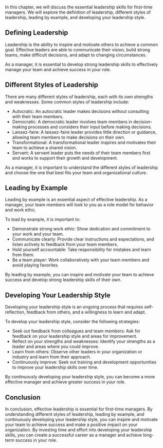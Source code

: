 
In this chapter, we will discuss the essential leadership skills for first-time managers. We will explore the definition of leadership, different styles of leadership, leading by example, and developing your leadership style.

Defining Leadership
-------------------

Leadership is the ability to inspire and motivate others to achieve a common goal. Effective leaders are able to communicate their vision, build strong teams, make difficult decisions, and adapt to changing circumstances.

As a manager, it is essential to develop strong leadership skills to effectively manage your team and achieve success in your role.

Different Styles of Leadership
------------------------------

There are many different styles of leadership, each with its own strengths and weaknesses. Some common styles of leadership include:

* Autocratic: An autocratic leader makes decisions without consulting with their team members.
* Democratic: A democratic leader involves team members in decision-making processes and considers their input before making decisions.
* Laissez-faire: A laissez-faire leader provides little direction or guidance, allowing team members to make decisions on their own.
* Transformational: A transformational leader inspires and motivates their team to achieve a shared vision.
* Servant: A servant leader puts the needs of their team members first and works to support their growth and development.

As a manager, it is important to understand the different styles of leadership and choose the one that best fits your team and organizational culture.

Leading by Example
------------------

Leading by example is an essential aspect of effective leadership. As a manager, your team members will look to you as a role model for behavior and work ethic.

To lead by example, it is important to:

* Demonstrate strong work ethic: Show dedication and commitment to your work and your team.
* Communicate clearly: Provide clear instructions and expectations, and listen actively to feedback from your team members.
* Hold yourself accountable: Take responsibility for mistakes and learn from them.
* Be a team player: Work collaboratively with your team members and avoid playing favorites.

By leading by example, you can inspire and motivate your team to achieve success and develop strong leadership skills of their own.

Developing Your Leadership Style
--------------------------------

Developing your leadership style is an ongoing process that requires self-reflection, feedback from others, and a willingness to learn and adapt.

To develop your leadership style, consider the following strategies:

* Seek out feedback from colleagues and team members: Ask for feedback on your leadership style and areas for improvement.
* Reflect on your strengths and weaknesses: Identify your strengths as a leader and areas where you could improve.
* Learn from others: Observe other leaders in your organization or industry and learn from their approach.
* Continuously improve: Seek out training and development opportunities to improve your leadership skills over time.

By continuously developing your leadership style, you can become a more effective manager and achieve greater success in your role.

Conclusion
----------

In conclusion, effective leadership is essential for first-time managers. By understanding different styles of leadership, leading by example, and continuously developing your leadership style, you can inspire and motivate your team to achieve success and make a positive impact on your organization. By investing time and effort into developing your leadership skills, you can create a successful career as a manager and achieve long-term success in your role.
